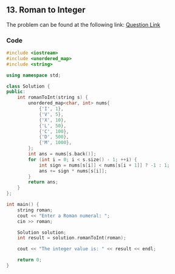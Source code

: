 ## 13. Roman to Integer
The problem can be found at the following link: [Question Link](https://leetcode.com/problems/roman-to-integer/)

### Code

```cpp
#include <iostream>
#include <unordered_map>
#include <string>

using namespace std;

class Solution {
public:
    int romanToInt(string s) {
        unordered_map<char, int> nums{
            {'I', 1},
            {'V', 5},
            {'X', 10},
            {'L', 50},
            {'C', 100},
            {'D', 500},
            {'M', 1000},
        };
        int ans = nums[s.back()];
        for (int i = 0; i < s.size() - 1; ++i) {
            int sign = nums[s[i]] < nums[s[i + 1]] ? -1 : 1;
            ans += sign * nums[s[i]];
        }
        return ans;
    }
};

int main() {
    string roman;
    cout << "Enter a Roman numeral: ";
    cin >> roman;

    Solution solution;
    int result = solution.romanToInt(roman);

    cout << "The integer value is: " << result << endl;

    return 0;
}
```